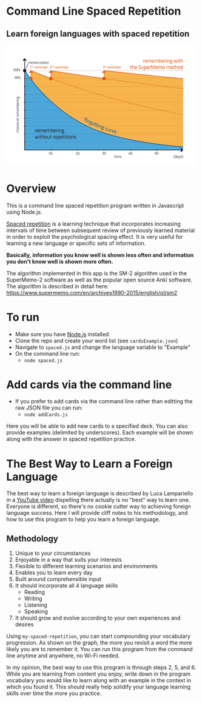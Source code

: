 # Command Line Spaced Repetition

## **Learn foreign languages with spaced repetition**

<img src="./static/memo-graph.webp"  width=500>

# Overview 

This is a command line spaced repetition program written in Javascript using Node.js.

[Spaced repetition](http://en.wikipedia.org/wiki/Spaced_repetition) is a learning technique that incorporates increasing intervals of time between subsequent review of 
previously learned material in order to exploit the psychological spacing effect.
It is very useful for learning a new language or specific sets of information.

**Basically, information you know well is shown less often and information you don't know well is shown more often.**

The algorithm implemented in this app is the SM-2 algorithm used in the SuperMemo-2 software as well as the popular 
open source Anki software. The algorithm is described in detail here: https://www.supermemo.com/en/archives1990-2015/english/ol/sm2


# To run

- Make sure you have [Node.js](http://nodejs.org) installed.
- Clone the repo and create your word list (see `cardsExample.json`)
- Navigate to `spaced.js` and change the language variable to "Example"
- On the command line run: 
    - `node spaced.js`


# Add cards via the command line

- If you prefer to add cards via the command line rather than editting the raw JSON file you can run:
    - `node addCards.js`

Here you will be able to add new cards to a specified deck. You can also provide examples (delimited by underscores). Each example will be shown along with the answer in spaced repetition practice.


# The Best Way to Learn a Foreign Language

The best way to learn a foreign language is described by Luca Lampariello in a [YouTube video](https://www.youtube.com/watch?v=SDLlhUv519k) dispelling there actually is no "best" way to learn one. Everyone is different, so there's no cookie cutter way to achieving foreign language success. Here I will provide cliff notes to his methodology, and how to use this program to help you learn a foreign language.

## Methodology
1. Unique to your circumstances
2. Enjoyable in a way that suits your interests
3. Flexible to different learning scenarios and environments
4. Enables you to learn every day
5. Built around comprehensible input
6. It should incorporate all 4 language skills
    - Reading
    - Writing
    - Listening
    - Speaking
7. It should grow and evolve according to your own experiences and desires

Using `my-spaced-repetition`, you can start compounding your vocabulary progression. As shown on the graph, the more you revisit a word the more likely you are to remember it. You can run this program from the command line anytime and anywhere, no Wi-Fi needed.

In my opinion, the best way to use this program is through steps 2, 5, and 6. While you are learning from content you enjoy, write down in the program vocabulary you would like to learn along with an example in the context in which you found it. This should really help solidify your language learning skills over time the more you practice.

